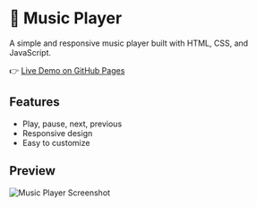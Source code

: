 # 🎵 Music Player

A simple and responsive music player built with HTML, CSS, and JavaScript.

👉 [Live Demo on GitHub Pages](https://anhlove.github.io/Music-Player/)

## Features
- Play, pause, next, previous
- Responsive design
- Easy to customize

## Preview
![Music Player Screenshot](https://anhlove.github.io/Music-Player/assets/your-screenshot.png)
